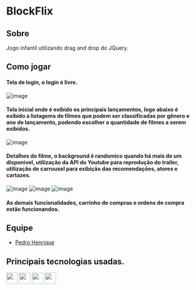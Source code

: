 # BlockFlix

## Sobre

Jogo infantil utilizando drag and drop do JQuery.

## Como jogar

#### Tela de login, o login é livre.
![image](https://user-images.githubusercontent.com/73146680/149239871-828d963b-ad96-4eaa-a488-6666c48792f4.png)

#### Tela inicial onde é exibido os principais lançamentos, logo abaixo é exibido a listagems de filmes que podem ser classificadas por gênero e ano de lançamento, podendo escolher a quantidade de filmes a serem exibidos.
![image](https://user-images.githubusercontent.com/73146680/149239813-e1b34379-8ef2-412e-aaa9-1d573c57a3b7.png)

#### Detalhes do filme, o background é randomico quando há mais de um disponivel, utilização da API do Youtube para reprodução do trailer, utilização de carrousel para exibição das recomendações, atores e cartazes.
![image](https://user-images.githubusercontent.com/73146680/152619072-336d14ad-f33e-4e0c-9ca3-a9e6d38b0d7e.png)
![image](https://user-images.githubusercontent.com/73146680/152619207-f93e3ed2-939a-4f3e-b8d9-5cf9b59618eb.png)
![image](https://user-images.githubusercontent.com/73146680/152619246-8375cc95-771b-49cc-9cec-8014005268ef.png)


#### As demais funcionalidades, carrinho de compras e ordens de compra estão funcionandos.

## Equipe
  - [Pedro Henrique](https://github.com/FerreiraPedroo)

## Principais tecnologias usadas.
<div>
  <img  width="30px" src="https://cdn.jsdelivr.net/gh/devicons/devicon/icons/nodejs/nodejs-original.svg" />
  <img width="30px" src="https://cdn.jsdelivr.net/gh/devicons/devicon/icons/css3/css3-original.svg" />
  <img width="30px" src="https://cdn.jsdelivr.net/gh/devicons/devicon/icons/html5/html5-original.svg" />
  <img width="30px" src="https://cdn.jsdelivr.net/gh/devicons/devicon/icons/react/react-original.svg" />
</div>

